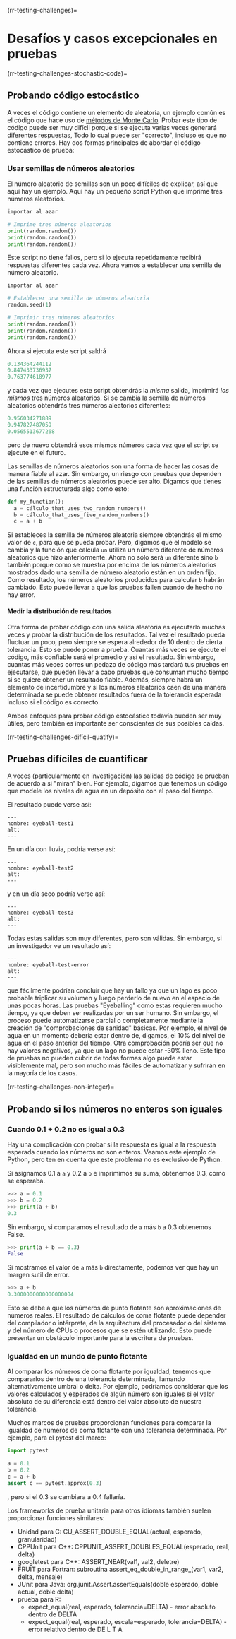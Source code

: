 (rr-testing-challenges)=
# Desafíos y casos excepcionales en pruebas

(rr-testing-challenges-stochastic-code)=
## Probando código estocástico

A veces el código contiene un elemento de aleatoria, un ejemplo común es el código que hace uso de [métodos de Monte Carlo](https://en.wikipedia.org/wiki/Monte_Carlo_method). Probar este tipo de código puede ser muy difícil porque si se ejecuta varias veces generará diferentes respuestas, Todo lo cual puede ser "correcto", incluso es que no contiene errores. Hay dos formas principales de abordar el código estocástico de prueba:

### Usar semillas de números aleatorios

El número aleatorio de semillas son un poco difíciles de explicar, así que aquí hay un ejemplo. Aquí hay un pequeño script Python que imprime tres números aleatorios.

```python
importar al azar

# Imprime tres números aleatorios
print(random.random())
print(random.random())
print(random.random())
```

Este script no tiene fallos, pero si lo ejecuta repetidamente recibirá respuestas diferentes cada vez. Ahora vamos a establecer una semilla de número aleatorio.

```python
importar al azar

# Establecer una semilla de números aleatoria
random.seed(1)

# Imprimir tres números aleatorios
print(random.random())
print(random.random())
print(random.random())
```

Ahora si ejecuta este script saldrá

```python
0.134364244112
0.847433736937
0.763774618977
```

y cada vez que ejecutes este script obtendrás la *misma* salida, imprimirá *los mismos* tres números aleatorios. Si se cambia la semilla de números aleatorios obtendrás tres números aleatorios diferentes:

```python
0.956034271889
0.947827487059
0.0565513677268
```
pero de nuevo obtendrá esos mismos números cada vez que el script se ejecute en el futuro.

Las semillas de números aleatorios son una forma de hacer las cosas de manera fiable al azar. Sin embargo, un riesgo con pruebas que dependen de las semillas de números aleatorios puede ser alto. Digamos que tienes una función estructurada algo como esto:

```python
def my_function():
  a = cálculo_that_uses_two_random_numbers()
  b = cálculo_that_uses_five_random_numbers()
  c = a + b
```

Si estableces la semilla de números aleatoria siempre obtendrás el mismo valor de `c`, para que se pueda probar. Pero, digamos que el modelo se cambia y la función que calcula `un` utiliza un número diferente de números aleatorios que hizo anteriormente. Ahora no sólo será `un` diferente sino `b` también porque como se muestra por encima de los números aleatorios mostrados dado una semilla de número aleatorio están en un orden fijo. Como resultado, los números aleatorios producidos para calcular `b` habrán cambiado. Esto puede llevar a que las pruebas fallen cuando de hecho no hay error.

#### Medir la distribución de resultados

Otra forma de probar código con una salida aleatoria es ejecutarlo muchas veces y probar la distribución de los resultados. Tal vez el resultado pueda fluctuar un poco, pero siempre se espera alrededor de 10 dentro de cierta tolerancia. Esto se puede poner a prueba. Cuantas más veces se ejecute el código, más confiable será el promedio y así el resultado. Sin embargo, cuantas más veces corres un pedazo de código más tardará tus pruebas en ejecutarse, que pueden llevar a cabo pruebas que consuman mucho tiempo si se quiere obtener un resultado fiable. Además, siempre habrá un elemento de incertidumbre y si los números aleatorios caen de una manera determinada se puede obtener resultados fuera de la tolerancia esperada incluso si el código es correcto.

Ambos enfoques para probar código estocástico todavía pueden ser muy útiles, pero también es importante ser conscientes de sus posibles caídas.

(rr-testing-challenges-difícil-quatify)=
## Pruebas difíciles de cuantificar

A veces (particularmente en investigación) las salidas de código se prueban de acuerdo a si "miran" bien. Por ejemplo, digamos que tenemos un código que modele los niveles de agua en un depósito con el paso del tiempo.

El resultado puede verse así:

```{figure} ../../figures/eyeball-test1.jpg
---
nombre: eyeball-test1
alt:
---
```

En un día con lluvia, podría verse así:

```{figure} ../../figures/eyeball-test2.jpg
---
nombre: eyeball-test2
alt:
---
```

y en un día seco podría verse así:

```{figure} ../../figures/eyeball-test3.jpg
---
nombre: eyeball-test3
alt:
---
```

Todas estas salidas son muy diferentes, pero son válidas. Sin embargo, si un investigador ve un resultado así:

```{figure} ../../figures/eyeball-test-error.jpg
---
nombre: eyeball-test-error
alt:
---
```

que fácilmente podrían concluir que hay un fallo ya que un lago es poco probable triplicar su volumen y luego perderlo de nuevo en el espacio de unas pocas horas. Las pruebas "Eyeballing" como estas requieren mucho tiempo, ya que deben ser realizadas por un ser humano. Sin embargo, el proceso puede automatizarse parcial o completamente mediante la creación de "comprobaciones de sanidad" básicas. Por ejemplo, el nivel de agua en un momento debería estar dentro de, digamos, el 10% del nivel de agua en el paso anterior del tiempo. Otra comprobación podría ser que no hay valores negativos, ya que un lago no puede estar -30% lleno. Este tipo de pruebas no pueden cubrir de todas formas algo puede estar visiblemente mal, pero son mucho más fáciles de automatizar y sufrirán en la mayoría de los casos.

(rr-testing-challenges-non-integer)=
## Probando si los números no enteros son iguales

### Cuando 0.1 + 0.2 no es igual a 0.3

Hay una complicación con probar si la respuesta es igual a la respuesta esperada cuando los números no son enteros. Veamos este ejemplo de Python, pero ten en cuenta que este problema no es exclusivo de Python.

Si asignamos 0.1 a `a` y 0.2 a `b` e imprimimos su suma, obtenemos 0.3, como se esperaba.

```python
>>> a = 0.1
>>> b = 0.2
>>> print(a + b)
0.3
```

Sin embargo, si comparamos el resultado de `a` más `b` a 0.3 obtenemos False.

```python
>>> print(a + b == 0.3)
False
```

Si mostramos el valor de `a` más `b` directamente, podemos ver que hay un margen sutil de error.

```python
>>> a + b
0.3000000000000000004
```

Esto se debe a que los números de punto flotante son aproximaciones de números reales. El resultado de cálculos de coma flotante puede depender del compilador o intérprete, de la arquitectura del procesador o del sistema y del número de CPUs o procesos que se estén utilizando. Esto puede presentar un obstáculo importante para la escritura de pruebas.

### Igualdad en un mundo de punto flotante

Al comparar los números de coma flotante por igualdad, tenemos que compararlos dentro de una tolerancia determinada, llamando alternativamente umbral o delta. Por ejemplo, podríamos considerar que los valores calculados y esperados de algún número son iguales si el valor absoluto de su diferencia está dentro del valor absoluto de nuestra tolerancia.

Muchos marcos de pruebas proporcionan funciones para comparar la igualdad de números de coma flotante con una tolerancia determinada. Por ejemplo, para el pytest del marco:

```python
import pytest

a = 0.1
b = 0.2
c = a + b
assert c == pytest.approx(0.3)
```

, pero si el 0.3 se cambiara a 0.4 fallaría.

Los frameworks de prueba unitaria para otros idiomas también suelen proporcionar funciones similares:

- Unidad para C: CU_ASSERT_DOUBLE_EQUAL(actual, esperado, granularidad)
- CPPUnit para C++: CPPUNIT_ASSERT_DOUBLES_EQUAL(esperado, real, delta)
- googletest para C++: ASSERT_NEAR(val1, val2, deletre)
- FRUIT para Fortran: subroutina assert_eq_double_in_range_(var1, var2, delta, mensaje)
- JUnit para Java: org.junit.Assert.assertEquals(doble esperado, doble actual, doble delta)
- prueba para R:
  - expect_equal(real, esperado, tolerancia=DELTA) - error absoluto dentro de DELTA
  - expect_equal(real, esperado, escala=esperado, tolerancia=DELTA) - error relativo dentro de DE L T A
